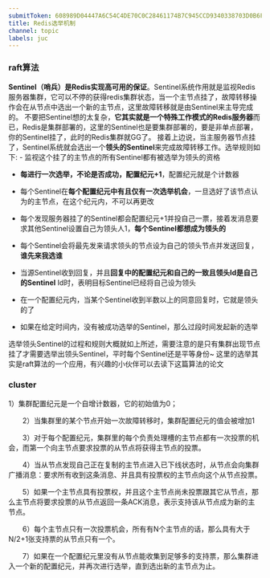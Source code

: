 ```yaml
---
submitToken: 608989D04447A6C54C4DE70C0C28461174B7C945CCD9340338703D0B6F244322
title: Redis选举机制
channel: topic
labels: juc
---
```


### raft算法

**Sentinel（哨兵）是Redis实现高可用的保证**。Sentinel系统作用就是监视Redis服务器集群，它可以不停的获得redis集群状态，当一个主节点挂了，故障转移操作会在从节点中选出一个新的主节点，这里故障转移就是由Sentinel来主导完成的。
不要把Sentinel想的太复杂，**它其实就是一个特殊工作模式的Redis服务器**而已，Redis是集群部署的，这里的Sentinel也是要集群部署的，要是非单点部署，你的Sentinel挂了，此时的Redis集群就GG了。
接着上边说，当主服务器节点挂了，Sentinel系统就会选出一个**领头的Sentinel**来完成故障转移工作。选举规则如下: - 监视这个挂了的主节点的所有Sentinel都有被选举为领头的资格

- **每进行一次选举，不论是否成功，配置纪元+1**，配置纪元就是个计数器

- 每个Sentinel在**每个配置纪元中有且仅有一次选举机会**，一旦选好了该节点认为的主节点，在这个纪元内，不可以再更改

- 每个发现服务器挂了的Sentinel都会配置纪元+1并投自己一票，接着发消息要求其他Sentinel设置自己为领头人1，**每个Sentinel都想成为领头的**

- 每个Sentinel会将最先发来请求领头的节点设为自己的领头节点并发送回复，**谁先来我选谁**

- 当源Sentinel收到回复，并且**回复中的配置纪元和自己的一致且领头Id是自己的Sentinel** Id时，表明目标Sentinel已经将自己设为领头

- 在一个配置纪元内，当某个Sentinel收到半数以上的同意回复时，它就是领头的了

- 如果在给定时间内，没有被成功选举的Sentinel，那么过段时间发起新的选举


选举领头Sentinel的过程和规则大概就如上所述，需要注意的是只有集群出现节点挂了才需要选举出领头Sentinel，平时每个Sentinel还是平等身份~
这里的选举其实是raft算法的一个应用，有兴趣的小伙伴可以去读下这篇算法的论文

### cluster

1）集群配置纪元是一个自增计数器，它的初始值为0；

　　2）当集群里的某个节点开始一次故障转移时，集群配置纪元的值会被增加1

　　3）对于每个配置纪元，集群里的每个负责处理槽的主节点都有一次投票的机会，而第一个向主节点要求投票的从节点将获得主节点的投票。

　　4）当从节点发现自己正在复制的主节点进入已下线状态时，从节点会向集群广播消息：要求所有收到这条消息、并且具有投票权的主节点向这个从节点投票。

　　5）如果一个主节点具有投票权，并且这个主节点尚未投票跟其它从节点，那么主节点将要求投票的从节点返回一条ACK消息，表示支持该从节点成为新的主节点。

　　6）每个主节点只有一次投票机会，所有有N个主节点的话，那么具有大于N/2+1张支持票的从节点只有一个。

　　7）如果在一个配置纪元里没有从节点能收集到足够多的支持票，那么集群进入一个新的配置纪元，并再次进行选举，直到选出新的主节点为止。
